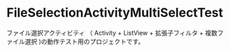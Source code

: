 # FileSelectionActivityMultiSelectTest
ファイル選択アクティビティ （ Activity + ListView + 拡張子フィルタ + 複数ファイル選択 )の動作テスト用のプロジェクトです。
